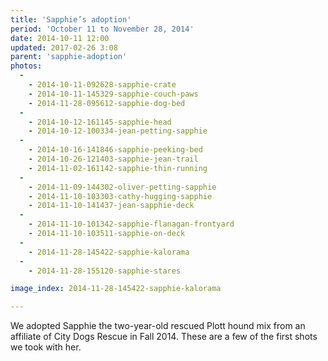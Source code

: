 ```yaml
---
title: 'Sapphie’s adoption'
period: 'October 11 to November 28, 2014'
date: 2014-10-11 12:00
updated: 2017-02-26 3:08
parent: 'sapphie-adoption'
photos:
  -
    - 2014-10-11-092628-sapphie-crate
    - 2014-10-11-145329-sapphie-couch-paws
    - 2014-11-28-095612-sapphie-dog-bed
  -
    - 2014-10-12-161145-sapphie-head
    - 2014-10-12-100334-jean-petting-sapphie
  -
    - 2014-10-16-141846-sapphie-peeking-bed
    - 2014-10-26-121403-sapphie-jean-trail
    - 2014-11-02-161142-sapphie-thin-running
  -
    - 2014-11-09-144302-oliver-petting-sapphie
    - 2014-11-10-103303-cathy-hugging-sapphie
    - 2014-11-10-141437-jean-sapphie-deck
  -
    - 2014-11-10-101342-sapphie-flanagan-frontyard
    - 2014-11-10-103511-sapphie-on-deck
  -
    - 2014-11-28-145422-sapphie-kalorama
  -
    - 2014-11-28-155120-sapphie-stares

image_index: 2014-11-28-145422-sapphie-kalorama

---
```


We adopted Sapphie the two-year-old rescued Plott hound mix from an affiliate of City Dogs Rescue in Fall 2014. These are a few of the first shots we took with her.
